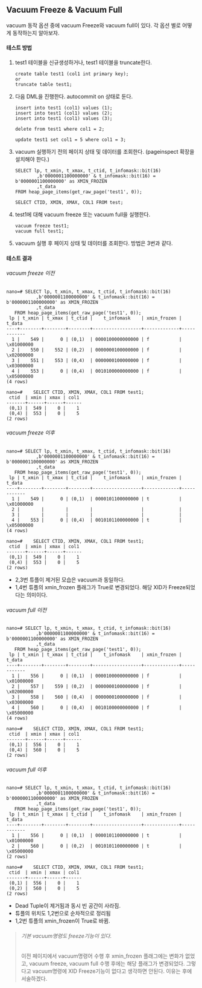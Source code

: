 ## Vacuum Freeze & Vacuum Full
vacuum 동작 옵션 중에 vacuum Freeze와 vacuum full이 있다. 각 옵션 별로 어떻게 동작하는지 알아보자.

#### 테스트 방법
1. test1 테이블을 신규생성하거나, test1 테이블을 truncate한다.
   ```
   create table test1 (col1 int primary key);
   or
   truncate table test1;
   ```
3. 다음 DML을 진행한다. autocommit on 상태로 둔다.
   ```
   insert into test1 (col1) values (1);
   insert into test1 (col1) values (2);
   insert into test1 (col1) values (3);

   delete from test1 where col1 = 2;

   update test1 set col1 = 5 where col1 = 3;
   ```
4. vacuum 실행하기 전의 페이지 상태 및 데이터를 조회한다. (pageinspect 확장을 설치해야 한다.)
   ```
   SELECT lp, t_xmin, t_xmax, t_ctid, t_infomask::bit(16)
           ,b'0000001100000000' & t_infomask::bit(16) = b'0000001100000000' as XMIN_FROZEN
           ,t_data
   FROM heap_page_items(get_raw_page('test1', 0));

   SELECT CTID, XMIN, XMAX, COL1 FROM test;
   ```
5. test1에 대해 vacuum freeze 또는 vacuum full을 실행한다.
   ```
   vacuum freeze test1;
   vacuum full test1;
   ```
6. vacuum 실행 후 페이지 상태 및 데이터를 조회한다. 방법은 3번과 같다.

#### 테스트 결과
###### vacuum freeze 이전
```
nano=# SELECT lp, t_xmin, t_xmax, t_ctid, t_infomask::bit(16)
           ,b'0000001100000000' & t_infomask::bit(16) = b'0000001100000000' as XMIN_FROZEN
           ,t_data
   FROM heap_page_items(get_raw_page('test1', 0));
 lp | t_xmin | t_xmax | t_ctid |    t_infomask    | xmin_frozen |   t_data
----+--------+--------+--------+------------------+-------------+------------
  1 |    549 |      0 | (0,1)  | 0000100000000000 | f           | \x01000000
  2 |    550 |    552 | (0,2)  | 0000000100000000 | f           | \x02000000
  3 |    551 |    553 | (0,4)  | 0000000100000000 | f           | \x03000000
  4 |    553 |      0 | (0,4)  | 0010100000000000 | f           | \x05000000
(4 rows)

nano=#    SELECT CTID, XMIN, XMAX, COL1 FROM test1;
 ctid  | xmin | xmax | col1
-------+------+------+------
 (0,1) |  549 |    0 |    1
 (0,4) |  553 |    0 |    5
(2 rows)
```


###### vacuum freeze 이후
```
nano=# SELECT lp, t_xmin, t_xmax, t_ctid, t_infomask::bit(16)
           ,b'0000001100000000' & t_infomask::bit(16) = b'0000001100000000' as XMIN_FROZEN
           ,t_data
   FROM heap_page_items(get_raw_page('test1', 0));
 lp | t_xmin | t_xmax | t_ctid |    t_infomask    | xmin_frozen |   t_data
----+--------+--------+--------+------------------+-------------+------------
  1 |    549 |      0 | (0,1)  | 0000101100000000 | t           | \x01000000
  2 |        |        |        |                  |             |
  3 |        |        |        |                  |             |
  4 |    553 |      0 | (0,4)  | 0010101100000000 | t           | \x05000000
(4 rows)

nano=#    SELECT CTID, XMIN, XMAX, COL1 FROM test1;
 ctid  | xmin | xmax | col1
-------+------+------+------
 (0,1) |  549 |    0 |    1
 (0,4) |  553 |    0 |    5
(2 rows)
```
- 2,3번 튜플이 제거된 모습은 vacuum과 동일하다.
- 1,4번 튜플의 xmin_frozen 플래그가 True로 변경되었다. 해당 XID가 Freeze되었다는 의미이다.

###### vacuum full 이전
```
nano=# SELECT lp, t_xmin, t_xmax, t_ctid, t_infomask::bit(16)
           ,b'0000001100000000' & t_infomask::bit(16) = b'0000001100000000' as XMIN_FROZEN
           ,t_data
   FROM heap_page_items(get_raw_page('test1', 0));
 lp | t_xmin | t_xmax | t_ctid |    t_infomask    | xmin_frozen |   t_data
----+--------+--------+--------+------------------+-------------+------------
  1 |    556 |      0 | (0,1)  | 0000100000000000 | f           | \x01000000
  2 |    557 |    559 | (0,2)  | 0000000100000000 | f           | \x02000000
  3 |    558 |    560 | (0,4)  | 0000000100000000 | f           | \x03000000
  4 |    560 |      0 | (0,4)  | 0010100000000000 | f           | \x05000000
(4 rows)

nano=#    SELECT CTID, XMIN, XMAX, COL1 FROM test1;
 ctid  | xmin | xmax | col1
-------+------+------+------
 (0,1) |  556 |    0 |    1
 (0,4) |  560 |    0 |    5
(2 rows)
```
###### vacuum full 이후
```
nano=# SELECT lp, t_xmin, t_xmax, t_ctid, t_infomask::bit(16)
           ,b'0000001100000000' & t_infomask::bit(16) = b'0000001100000000' as XMIN_FROZEN
           ,t_data
   FROM heap_page_items(get_raw_page('test1', 0));
 lp | t_xmin | t_xmax | t_ctid |    t_infomask    | xmin_frozen |   t_data
----+--------+--------+--------+------------------+-------------+------------
  1 |    556 |      0 | (0,1)  | 0000101100000000 | t           | \x01000000
  2 |    560 |      0 | (0,2)  | 0010101100000000 | t           | \x05000000
(2 rows)

nano=#    SELECT CTID, XMIN, XMAX, COL1 FROM test1;
 ctid  | xmin | xmax | col1
-------+------+------+------
 (0,1) |  556 |    0 |    1
 (0,2) |  560 |    0 |    5
(2 rows)
```
- Dead Tuple이 제거됨과 동시 빈 공간이 사라짐.
- 튜플의 위치도 1,2번으로 순차적으로 정리됨
- 1,2번 튜플의 xmin_frozen이 True로 바뀜.

> ###### 기본 vacuum명령도 freeze기능이 있다.
> 이전 페이지에서 vacuum명령어 수행 후 xmin_frozen 플래그에는 변화가 없었고, vacuum freeze, vacuum full 수행 후에는 해당 플래그가 변경되었다. 그렇다고 vacuum명령에 XID Freeze기능이 없다고 생각하면 안된다. 이유는 후에 서술하겠다.
